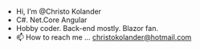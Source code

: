 - Hi, I’m @Christo Kolander
- C#. Net.Core Angular
- Hobby coder. Back-end mostly. Blazor fan.
- 📫 How to reach me ... christokolander@hotmail.com

<!---
ChristoKolander/ChristoKolander is a ✨ special ✨ repository because its `README.md` (this file) appears on your GitHub profile.
You can click the Preview link to take a look at your changes.
--->
